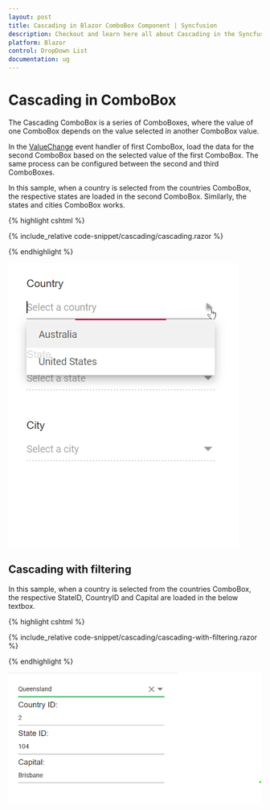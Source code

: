 ```yaml
---
layout: post
title: Cascading in Blazor ComboBox Component | Syncfusion
description: Checkout and learn here all about Cascading in the Syncfusion Blazor ComboBox component and much more.
platform: Blazor
control: DropDown List
documentation: ug
---
```


# Cascading in  ComboBox

The Cascading ComboBox is a series of ComboBoxes, where the value of one ComboBox depends on the value selected in another ComboBox value. 

In the [ValueChange](https://help.syncfusion.com/cr/blazor/Syncfusion.Blazor.DropDowns.ComboBoxEvents-2.html#Syncfusion_Blazor_DropDowns_ComboBoxEvents_2_ValueChange) event handler of first ComboBox, load the data for the second ComboBox based on the selected value of the first ComboBox. The same process can be  configured between the second and third ComboBoxes.

In this sample, when a country is selected from the countries ComboBox, the respective states are loaded in the second ComboBox. Similarly, the states and cities ComboBox works.

{% highlight cshtml %}

{% include_relative code-snippet/cascading/cascading.razor %}

{% endhighlight %}

![Cascading in Blazor ComboBox](./images/cascading/blazor_combobox_cascading.gif)

## Cascading with filtering 

In this sample, when a country is selected from the countries ComboBox, the respective StateID, CountryID and Capital are loaded in the below textbox.

{% highlight cshtml %}

{% include_relative code-snippet/cascading/cascading-with-filtering.razor %}

{% endhighlight %}

![Cascading with Filtering in Blazor ComboBox](./images/cascading/blazor_combobox_cascading-with-filtering.png)